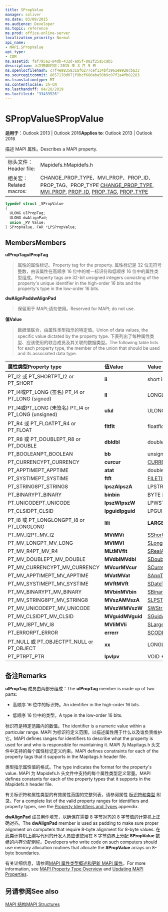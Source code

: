 ```yaml
---
title: SPropValue
manager: soliver
ms.date: 03/09/2015
ms.audience: Developer
ms.topic: reference
ms.prod: office-online-server
localization_priority: Normal
api_name:
- MAPI.SPropValue
api_type:
- COM
ms.assetid: faf795a2-84db-432d-a05f-082f25a5cab5
description: 上次修改时间：2015 年 3 月 9 日
ms.openlocfilehash: c7f4e8835831af6277cef134bf3961e9928cba33
ms.sourcegitcommit: 8657170d071f9bcf680aba50b9c07f2a4fb82283
ms.translationtype: MT
ms.contentlocale: zh-CN
ms.lasthandoff: 04/28/2019
ms.locfileid: "33433526"
---
```

# <a name="spropvalue"></a><span data-ttu-id="d4c97-103">SPropValue</span><span class="sxs-lookup"><span data-stu-id="d4c97-103">SPropValue</span></span>

  
  
<span data-ttu-id="d4c97-104">**适用于**：Outlook 2013 | Outlook 2016</span><span class="sxs-lookup"><span data-stu-id="d4c97-104">**Applies to**: Outlook 2013 | Outlook 2016</span></span> 
  
<span data-ttu-id="d4c97-105">描述 MAPI 属性。</span><span class="sxs-lookup"><span data-stu-id="d4c97-105">Describes a MAPI property.</span></span>
  
|||
|:-----|:-----|
|<span data-ttu-id="d4c97-106">标头文件：</span><span class="sxs-lookup"><span data-stu-id="d4c97-106">Header file:</span></span>  <br/> |<span data-ttu-id="d4c97-107">Mapidefs.h</span><span class="sxs-lookup"><span data-stu-id="d4c97-107">Mapidefs.h</span></span>  <br/> |
|<span data-ttu-id="d4c97-108">相关宏：</span><span class="sxs-lookup"><span data-stu-id="d4c97-108">Related macros:</span></span>  <br/> |<span data-ttu-id="d4c97-109">[](change_prop_type.md)CHANGE_PROP_TYPE、MVI_PROP、PROP_ID、PROP_TAG、PROP_TYPE [](prop_id.md) [](mvi_prop.md) [](prop_tag.md) [](prop_type.md)</span><span class="sxs-lookup"><span data-stu-id="d4c97-109">[CHANGE_PROP_TYPE](change_prop_type.md), [MVI_PROP](mvi_prop.md), [PROP_ID](prop_id.md), [PROP_TAG](prop_tag.md), [PROP_TYPE](prop_type.md)</span></span> <br/> |
   
```cpp
typedef struct _SPropValue
{
  ULONG ulPropTag;
  ULONG dwAlignPad;
  union _PV Value;
} SPropValue, FAR *LPSPropValue;

```

## <a name="members"></a><span data-ttu-id="d4c97-110">Members</span><span class="sxs-lookup"><span data-stu-id="d4c97-110">Members</span></span>

 <span data-ttu-id="d4c97-111">**ulPropTag**</span><span class="sxs-lookup"><span data-stu-id="d4c97-111">**ulPropTag**</span></span>
  
> <span data-ttu-id="d4c97-112">属性的属性标记。</span><span class="sxs-lookup"><span data-stu-id="d4c97-112">Property tag for the property.</span></span> <span data-ttu-id="d4c97-113">属性标记是 32 位无符号整数，由该属性在高顺序 16 位中的唯一标识符和低顺序 16 位中的属性类型组成。</span><span class="sxs-lookup"><span data-stu-id="d4c97-113">Property tags are 32-bit unsigned integers consisting of the property's unique identifier in the high-order 16 bits and the property's type in the low-order 16 bits.</span></span>
    
 <span data-ttu-id="d4c97-114">**dwAlignPad**</span><span class="sxs-lookup"><span data-stu-id="d4c97-114">**dwAlignPad**</span></span>
  
> <span data-ttu-id="d4c97-115">保留用于 MAPI;请勿使用。</span><span class="sxs-lookup"><span data-stu-id="d4c97-115">Reserved for MAPI; do not use.</span></span> 
    
 <span data-ttu-id="d4c97-116">**值**</span><span class="sxs-lookup"><span data-stu-id="d4c97-116">**Value**</span></span>
  
> <span data-ttu-id="d4c97-117">数据值联合，由属性类型指示的特定值。</span><span class="sxs-lookup"><span data-stu-id="d4c97-117">Union of data values, the specific value dictated by the property type.</span></span> <span data-ttu-id="d4c97-118">下表列出了每种属性类型、应该使用的联合成员及其关联的数据类型。</span><span class="sxs-lookup"><span data-stu-id="d4c97-118">The following table lists for each property type, the member of the union that should be used and its associated data type.</span></span>
    
|<span data-ttu-id="d4c97-119">**属性类型**</span><span class="sxs-lookup"><span data-stu-id="d4c97-119">**Property type**</span></span>|<span data-ttu-id="d4c97-120">**值**</span><span class="sxs-lookup"><span data-stu-id="d4c97-120">**Value**</span></span>|<span data-ttu-id="d4c97-121">**Value 的数据类型**</span><span class="sxs-lookup"><span data-stu-id="d4c97-121">**Data type of Value**</span></span>|
|:-----|:-----|:-----|
|<span data-ttu-id="d4c97-122">PT_I2 或 PT_SHORT</span><span class="sxs-lookup"><span data-stu-id="d4c97-122">PT_I2 or PT_SHORT</span></span>  <br/> |<span data-ttu-id="d4c97-123">**i**</span><span class="sxs-lookup"><span data-stu-id="d4c97-123">**i**</span></span> <br/> |<span data-ttu-id="d4c97-124">short int</span><span class="sxs-lookup"><span data-stu-id="d4c97-124">short int</span></span>  <br/> |
|<span data-ttu-id="d4c97-125">PT_I4或PT_LONG (签名) </span><span class="sxs-lookup"><span data-stu-id="d4c97-125">PT_I4 or PT_LONG (signed)</span></span>  <br/> |<span data-ttu-id="d4c97-126">**l**</span><span class="sxs-lookup"><span data-stu-id="d4c97-126">**l**</span></span> <br/> |<span data-ttu-id="d4c97-127">LONG</span><span class="sxs-lookup"><span data-stu-id="d4c97-127">LONG</span></span>  <br/> |
|<span data-ttu-id="d4c97-128">PT_I4或PT_LONG (未签名) </span><span class="sxs-lookup"><span data-stu-id="d4c97-128">PT_I4 or PT_LONG (unsigned)</span></span>  <br/> |<span data-ttu-id="d4c97-129">**ul**</span><span class="sxs-lookup"><span data-stu-id="d4c97-129">**ul**</span></span> <br/> |<span data-ttu-id="d4c97-130">ULONG</span><span class="sxs-lookup"><span data-stu-id="d4c97-130">ULONG</span></span>  <br/> |
|<span data-ttu-id="d4c97-131">PT_R4 或 PT_FLOAT</span><span class="sxs-lookup"><span data-stu-id="d4c97-131">PT_R4 or PT_FLOAT</span></span>  <br/> |<span data-ttu-id="d4c97-132">**flt**</span><span class="sxs-lookup"><span data-stu-id="d4c97-132">**flt**</span></span> <br/> |<span data-ttu-id="d4c97-133">float</span><span class="sxs-lookup"><span data-stu-id="d4c97-133">float</span></span>  <br/> |
|<span data-ttu-id="d4c97-134">PT_R8 或 PT_DOUBLE</span><span class="sxs-lookup"><span data-stu-id="d4c97-134">PT_R8 or PT_DOUBLE</span></span>  <br/> |<span data-ttu-id="d4c97-135">**dbl**</span><span class="sxs-lookup"><span data-stu-id="d4c97-135">**dbl**</span></span> <br/> |<span data-ttu-id="d4c97-136">double</span><span class="sxs-lookup"><span data-stu-id="d4c97-136">double</span></span>  <br/> |
|<span data-ttu-id="d4c97-137">PT_BOOLEAN</span><span class="sxs-lookup"><span data-stu-id="d4c97-137">PT_BOOLEAN</span></span>  <br/> |<span data-ttu-id="d4c97-138">**b**</span><span class="sxs-lookup"><span data-stu-id="d4c97-138">**b**</span></span> <br/> |<span data-ttu-id="d4c97-139">unsigned short int</span><span class="sxs-lookup"><span data-stu-id="d4c97-139">unsigned short int</span></span>  <br/> |
|<span data-ttu-id="d4c97-140">PT_CURRENCY</span><span class="sxs-lookup"><span data-stu-id="d4c97-140">PT_CURRENCY</span></span>  <br/> |<span data-ttu-id="d4c97-141">**cur**</span><span class="sxs-lookup"><span data-stu-id="d4c97-141">**cur**</span></span> <br/> |[<span data-ttu-id="d4c97-142">CURRENCY</span><span class="sxs-lookup"><span data-stu-id="d4c97-142">CURRENCY</span></span>](currency.md) <br/> |
|<span data-ttu-id="d4c97-143">PT_APPTIME</span><span class="sxs-lookup"><span data-stu-id="d4c97-143">PT_APPTIME</span></span>  <br/> |<span data-ttu-id="d4c97-144">**at**</span><span class="sxs-lookup"><span data-stu-id="d4c97-144">**at**</span></span> <br/> |<span data-ttu-id="d4c97-145">double</span><span class="sxs-lookup"><span data-stu-id="d4c97-145">double</span></span>  <br/> |
|<span data-ttu-id="d4c97-146">PT_SYSTIME</span><span class="sxs-lookup"><span data-stu-id="d4c97-146">PT_SYSTIME</span></span>  <br/> |<span data-ttu-id="d4c97-147">**ft**</span><span class="sxs-lookup"><span data-stu-id="d4c97-147">**ft**</span></span> <br/> |[<span data-ttu-id="d4c97-148">FILETIME</span><span class="sxs-lookup"><span data-stu-id="d4c97-148">FILETIME</span></span>](filetime.md) <br/> |
|<span data-ttu-id="d4c97-149">PT_STRING8</span><span class="sxs-lookup"><span data-stu-id="d4c97-149">PT_STRING8</span></span>  <br/> |<span data-ttu-id="d4c97-150">**lpszA**</span><span class="sxs-lookup"><span data-stu-id="d4c97-150">**lpszA**</span></span> <br/> |<span data-ttu-id="d4c97-151">LPSTR</span><span class="sxs-lookup"><span data-stu-id="d4c97-151">LPSTR</span></span>  <br/> |
|<span data-ttu-id="d4c97-152">PT_BINARY</span><span class="sxs-lookup"><span data-stu-id="d4c97-152">PT_BINARY</span></span>  <br/> |<span data-ttu-id="d4c97-153">**bin**</span><span class="sxs-lookup"><span data-stu-id="d4c97-153">**bin**</span></span> <br/> |<span data-ttu-id="d4c97-154">BYTE [array]</span><span class="sxs-lookup"><span data-stu-id="d4c97-154">BYTE [array]</span></span>  <br/> |
|<span data-ttu-id="d4c97-155">PT_UNICODE</span><span class="sxs-lookup"><span data-stu-id="d4c97-155">PT_UNICODE</span></span>  <br/> |<span data-ttu-id="d4c97-156">**lpszW**</span><span class="sxs-lookup"><span data-stu-id="d4c97-156">**lpszW**</span></span> <br/> |<span data-ttu-id="d4c97-157">LPWSTR</span><span class="sxs-lookup"><span data-stu-id="d4c97-157">LPWSTR</span></span>  <br/> |
|<span data-ttu-id="d4c97-158">PT_CLSID</span><span class="sxs-lookup"><span data-stu-id="d4c97-158">PT_CLSID</span></span>  <br/> |<span data-ttu-id="d4c97-159">**lpguid**</span><span class="sxs-lookup"><span data-stu-id="d4c97-159">**lpguid**</span></span> <br/> |<span data-ttu-id="d4c97-160">LPGUID</span><span class="sxs-lookup"><span data-stu-id="d4c97-160">LPGUID</span></span>  <br/> |
|<span data-ttu-id="d4c97-161">PT_I8 或 PT_LONGLONG</span><span class="sxs-lookup"><span data-stu-id="d4c97-161">PT_I8 or PT_LONGLONG</span></span>  <br/> |<span data-ttu-id="d4c97-162">**li**</span><span class="sxs-lookup"><span data-stu-id="d4c97-162">**li**</span></span> <br/> |<span data-ttu-id="d4c97-163">**LARGE_INTEGER**</span><span class="sxs-lookup"><span data-stu-id="d4c97-163">**LARGE_INTEGER**</span></span> <br/> |
|<span data-ttu-id="d4c97-164">PT_MV_I2</span><span class="sxs-lookup"><span data-stu-id="d4c97-164">PT_MV_I2</span></span>  <br/> |<span data-ttu-id="d4c97-165">**MVi**</span><span class="sxs-lookup"><span data-stu-id="d4c97-165">**MVi**</span></span> <br/> |[<span data-ttu-id="d4c97-166">SShortArray</span><span class="sxs-lookup"><span data-stu-id="d4c97-166">SShortArray</span></span>](sshortarray.md) <br/> |
|<span data-ttu-id="d4c97-167">PT_MV_LONG</span><span class="sxs-lookup"><span data-stu-id="d4c97-167">PT_MV_LONG</span></span>  <br/> |<span data-ttu-id="d4c97-168">**MVI**</span><span class="sxs-lookup"><span data-stu-id="d4c97-168">**MVI**</span></span> <br/> |[<span data-ttu-id="d4c97-169">SLongArray</span><span class="sxs-lookup"><span data-stu-id="d4c97-169">SLongArray</span></span>](slongarray.md) <br/> |
|<span data-ttu-id="d4c97-170">PT_MV_R4</span><span class="sxs-lookup"><span data-stu-id="d4c97-170">PT_MV_R4</span></span>  <br/> |<span data-ttu-id="d4c97-171">**MLt**</span><span class="sxs-lookup"><span data-stu-id="d4c97-171">**MVflt**</span></span> <br/> |[<span data-ttu-id="d4c97-172">SRealArray</span><span class="sxs-lookup"><span data-stu-id="d4c97-172">SRealArray</span></span>](srealarray.md) <br/> |
|<span data-ttu-id="d4c97-173">PT_MV_DOUBLE</span><span class="sxs-lookup"><span data-stu-id="d4c97-173">PT_MV_DOUBLE</span></span>  <br/> |<span data-ttu-id="d4c97-174">**MVdbl**</span><span class="sxs-lookup"><span data-stu-id="d4c97-174">**MVdbl**</span></span> <br/> |[<span data-ttu-id="d4c97-175">SDoubleArray</span><span class="sxs-lookup"><span data-stu-id="d4c97-175">SDoubleArray</span></span>](sdoublearray.md) <br/> |
|<span data-ttu-id="d4c97-176">PT_MV_CURRENCY</span><span class="sxs-lookup"><span data-stu-id="d4c97-176">PT_MV_CURRENCY</span></span>  <br/> |<span data-ttu-id="d4c97-177">**MVcur**</span><span class="sxs-lookup"><span data-stu-id="d4c97-177">**MVcur**</span></span> <br/> |[<span data-ttu-id="d4c97-178">SCurrencyArray</span><span class="sxs-lookup"><span data-stu-id="d4c97-178">SCurrencyArray</span></span>](scurrencyarray.md) <br/> |
|<span data-ttu-id="d4c97-179">PT_MV_APPTIME</span><span class="sxs-lookup"><span data-stu-id="d4c97-179">PT_MV_APPTIME</span></span>  <br/> |<span data-ttu-id="d4c97-180">**MVat**</span><span class="sxs-lookup"><span data-stu-id="d4c97-180">**MVat**</span></span> <br/> |[<span data-ttu-id="d4c97-181">SAppTimeArray</span><span class="sxs-lookup"><span data-stu-id="d4c97-181">SAppTimeArray</span></span>](sapptimearray.md) <br/> |
|<span data-ttu-id="d4c97-182">PT_MV_SYSTIME</span><span class="sxs-lookup"><span data-stu-id="d4c97-182">PT_MV_SYSTIME</span></span>  <br/> |<span data-ttu-id="d4c97-183">**MVft**</span><span class="sxs-lookup"><span data-stu-id="d4c97-183">**MVft**</span></span> <br/> |[<span data-ttu-id="d4c97-184">SDateTimeArray</span><span class="sxs-lookup"><span data-stu-id="d4c97-184">SDateTimeArray</span></span>](sdatetimearray.md) <br/> |
|<span data-ttu-id="d4c97-185">PT_MV_BINARY</span><span class="sxs-lookup"><span data-stu-id="d4c97-185">PT_MV_BINARY</span></span>  <br/> |<span data-ttu-id="d4c97-186">**MVbin**</span><span class="sxs-lookup"><span data-stu-id="d4c97-186">**MVbin**</span></span> <br/> |[<span data-ttu-id="d4c97-187">SBinaryArray</span><span class="sxs-lookup"><span data-stu-id="d4c97-187">SBinaryArray</span></span>](sbinaryarray.md) <br/> |
|<span data-ttu-id="d4c97-188">PT_MV_STRING8</span><span class="sxs-lookup"><span data-stu-id="d4c97-188">PT_MV_STRING8</span></span>  <br/> |<span data-ttu-id="d4c97-189">**MVszA**</span><span class="sxs-lookup"><span data-stu-id="d4c97-189">**MVszA**</span></span> <br/> |[<span data-ttu-id="d4c97-190">SLPSTRArray</span><span class="sxs-lookup"><span data-stu-id="d4c97-190">SLPSTRArray</span></span>](slpstrarray.md) <br/> |
|<span data-ttu-id="d4c97-191">PT_MV_UNICODE</span><span class="sxs-lookup"><span data-stu-id="d4c97-191">PT_MV_UNICODE</span></span>  <br/> |<span data-ttu-id="d4c97-192">**MVszW**</span><span class="sxs-lookup"><span data-stu-id="d4c97-192">**MVszW**</span></span> <br/> |[<span data-ttu-id="d4c97-193">SWStringArray</span><span class="sxs-lookup"><span data-stu-id="d4c97-193">SWStringArray</span></span>](swstringarray.md) <br/> |
|<span data-ttu-id="d4c97-194">PT_MV_CLSID</span><span class="sxs-lookup"><span data-stu-id="d4c97-194">PT_MV_CLSID</span></span>  <br/> |<span data-ttu-id="d4c97-195">**MVguid**</span><span class="sxs-lookup"><span data-stu-id="d4c97-195">**MVguid**</span></span> <br/> |[<span data-ttu-id="d4c97-196">SGuidArray</span><span class="sxs-lookup"><span data-stu-id="d4c97-196">SGuidArray</span></span>](sguidarray.md) <br/> |
|<span data-ttu-id="d4c97-197">PT_MV_I8</span><span class="sxs-lookup"><span data-stu-id="d4c97-197">PT_MV_I8</span></span>  <br/> |<span data-ttu-id="d4c97-198">**MVli**</span><span class="sxs-lookup"><span data-stu-id="d4c97-198">**MVli**</span></span> <br/> |[<span data-ttu-id="d4c97-199">SLargeIntegerArray</span><span class="sxs-lookup"><span data-stu-id="d4c97-199">SLargeIntegerArray</span></span>](slargeintegerarray.md) <br/> |
|<span data-ttu-id="d4c97-200">PT_ERROR</span><span class="sxs-lookup"><span data-stu-id="d4c97-200">PT_ERROR</span></span>  <br/> |<span data-ttu-id="d4c97-201">**err**</span><span class="sxs-lookup"><span data-stu-id="d4c97-201">**err**</span></span> <br/> |[<span data-ttu-id="d4c97-202">SCODE</span><span class="sxs-lookup"><span data-stu-id="d4c97-202">SCODE</span></span>](scode.md) <br/> |
|<span data-ttu-id="d4c97-203">PT_NULL 或 PT_OBJECT</span><span class="sxs-lookup"><span data-stu-id="d4c97-203">PT_NULL or PT_OBJECT</span></span>  <br/> |<span data-ttu-id="d4c97-204">**x**</span><span class="sxs-lookup"><span data-stu-id="d4c97-204">**x**</span></span> <br/> |<span data-ttu-id="d4c97-205">LONG</span><span class="sxs-lookup"><span data-stu-id="d4c97-205">LONG</span></span>  <br/> |
|<span data-ttu-id="d4c97-206">PT_PTR</span><span class="sxs-lookup"><span data-stu-id="d4c97-206">PT_PTR</span></span>  <br/> |<span data-ttu-id="d4c97-207">**lpv**</span><span class="sxs-lookup"><span data-stu-id="d4c97-207">**lpv**</span></span> <br/> |<span data-ttu-id="d4c97-208">VOID \*</span><span class="sxs-lookup"><span data-stu-id="d4c97-208">VOID \*</span></span>  <br/> |
   
## <a name="remarks"></a><span data-ttu-id="d4c97-209">备注</span><span class="sxs-lookup"><span data-stu-id="d4c97-209">Remarks</span></span>

<span data-ttu-id="d4c97-210">**ulPropTag** 成员由两部分组成：</span><span class="sxs-lookup"><span data-stu-id="d4c97-210">The **ulPropTag** member is made up of two parts:</span></span> 
  
- <span data-ttu-id="d4c97-211">高顺序 16 位中的标识符。</span><span class="sxs-lookup"><span data-stu-id="d4c97-211">An identifier in the high-order 16 bits.</span></span>
    
- <span data-ttu-id="d4c97-212">低顺序 16 位中的类型。</span><span class="sxs-lookup"><span data-stu-id="d4c97-212">A type in the low-order 16 bits.</span></span>
    
<span data-ttu-id="d4c97-213">标识符是特定范围内的数值。</span><span class="sxs-lookup"><span data-stu-id="d4c97-213">The identifier is a numeric value within a particular range.</span></span> <span data-ttu-id="d4c97-214">MAPI 为标识符定义范围，以描述属性用于什么以及谁负责维护它。</span><span class="sxs-lookup"><span data-stu-id="d4c97-214">MAPI defines ranges for identifiers to describe what the property is used for and who is responsible for maintaining it.</span></span> <span data-ttu-id="d4c97-215">MAPI 为 Mapitags.h 头文件中支持的每个属性标记定义约束。</span><span class="sxs-lookup"><span data-stu-id="d4c97-215">MAPI defines constraints for each of the property tags that it supports in the Mapitags.h header file.</span></span>
  
<span data-ttu-id="d4c97-216">类型指示属性值的格式。</span><span class="sxs-lookup"><span data-stu-id="d4c97-216">The type indicates the format for the property's value.</span></span> <span data-ttu-id="d4c97-217">MAPI 为 Mapidefs.h 头文件中支持的每个属性类型定义常量。</span><span class="sxs-lookup"><span data-stu-id="d4c97-217">MAPI defines constants for each of the property types that it supports in the Mapidefs.h header file.</span></span> 
  
<span data-ttu-id="d4c97-218">有关标识符和属性类型的有效属性范围的完整列表，请参阅属性 [标识符和类型](property-identifiers-and-types.md) 附录。</span><span class="sxs-lookup"><span data-stu-id="d4c97-218">For a complete list of the valid property ranges for identifiers and property types, see the [Property Identifiers and Types](property-identifiers-and-types.md) appendix.</span></span> 
  
<span data-ttu-id="d4c97-219">**dwAlignPad** 成员用作填充，以确保在需要 8 字节对齐的 8 字节值的计算机上正确对齐。</span><span class="sxs-lookup"><span data-stu-id="d4c97-219">The **dwAlignPad** member is used as padding to make sure proper alignment on computers that require 8-byte alignment for 8-byte values.</span></span> <span data-ttu-id="d4c97-220">在此类计算机上编写代码的开发人员应该使用在 8 字节边界上分配 **SPropValue** 数组的内存分配例程。</span><span class="sxs-lookup"><span data-stu-id="d4c97-220">Developers who write code on such computers should use memory allocation routines that allocate the **SPropValue** arrays on 8-byte boundaries.</span></span> 
  
<span data-ttu-id="d4c97-221">有关详细信息，请参阅[MAPI 属性类型概述](mapi-property-type-overview.md)[和更新 MAPI 属性](updating-mapi-properties.md)。</span><span class="sxs-lookup"><span data-stu-id="d4c97-221">For more information, see [MAPI Property Type Overview](mapi-property-type-overview.md) and [Updating MAPI Properties](updating-mapi-properties.md).</span></span> 
  
## <a name="see-also"></a><span data-ttu-id="d4c97-222">另请参阅</span><span class="sxs-lookup"><span data-stu-id="d4c97-222">See also</span></span>



[<span data-ttu-id="d4c97-223">MAPI 结构</span><span class="sxs-lookup"><span data-stu-id="d4c97-223">MAPI Structures</span></span>](mapi-structures.md)

